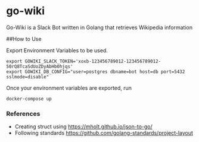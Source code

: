 # go-wiki
Go-Wiki is a Slack Bot written in Golang that retrieves Wikipedia information

##How to Use

Export Environment Variables to be used.
```
export GOWIKI_SLACK_TOKEN='xoxb-123456789012-123456789012-50rQ8TcaSdUoZDyAbHb0hjqs'
export GOWIKI_DB_CONFIG="user=postgres dbname=bot host=db port=5432 sslmode=disable"
```

Once your environment variables are exported, run
```
docker-compose up
```

### References
- Creating struct using https://mholt.github.io/json-to-go/
- Following standards https://github.com/golang-standards/project-layout